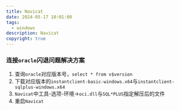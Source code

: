 ```yaml
---
title: Navicat
date: 2024-05-17 10:01:00
tags:
  - windows
description: Navicat
copyright: true
---
```


### 连接`oracle`闪退问题解决方案

1. 查询`oracle`对应版本号，`select * from v$version`
2. 下载对应版本的`instantclient-basic-windows.x64`与`instantclient-sqlplus-windows.x64`
3. `Navicat`中工具-选项-环境->`oci.dll`与`SQL*PLUS`指定解压后的文件
4. 重启`Navicat`
